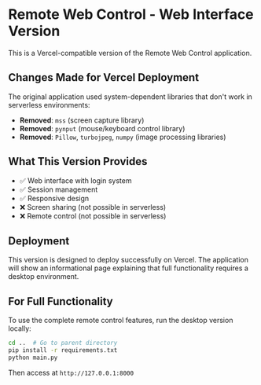 # Remote Web Control - Web Interface Version

This is a Vercel-compatible version of the Remote Web Control application.

## Changes Made for Vercel Deployment

The original application used system-dependent libraries that don't work in serverless environments:

- **Removed**: `mss` (screen capture library)
- **Removed**: `pynput` (mouse/keyboard control library)  
- **Removed**: `Pillow`, `turbojpeg`, `numpy` (image processing libraries)

## What This Version Provides

- ✅ Web interface with login system
- ✅ Session management
- ✅ Responsive design
- ❌ Screen sharing (not possible in serverless)
- ❌ Remote control (not possible in serverless)

## Deployment

This version is designed to deploy successfully on Vercel. The application will show an informational page explaining that full functionality requires a desktop environment.

## For Full Functionality

To use the complete remote control features, run the desktop version locally:

```bash
cd ..  # Go to parent directory
pip install -r requirements.txt
python main.py
```

Then access at `http://127.0.0.1:8000`
